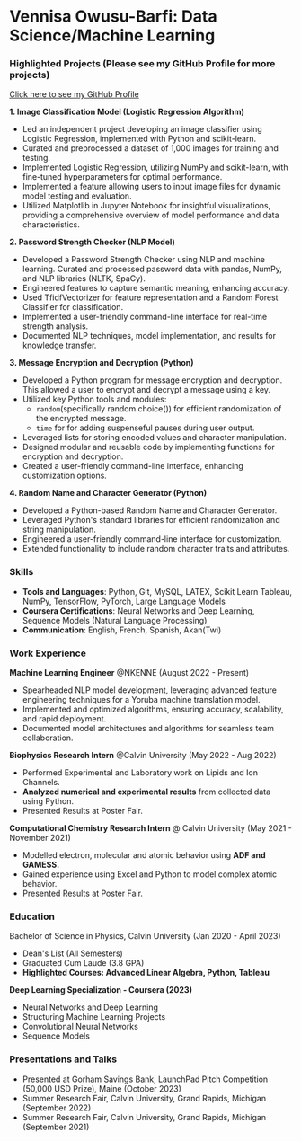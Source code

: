 # Vennisa Owusu-Barfi: Data Science/Machine Learning 

### Highlighted Projects (Please see my GitHub Profile for more projects) ###
 [Click here to see my GitHub Profile](https://github.com/vennisabarfi )

**1. Image Classification Model (Logistic Regression Algorithm)**
- Led an independent project developing an image classifier using Logistic Regression, implemented with Python and scikit-learn.
- Curated and preprocessed a dataset of 1,000 images for training and testing.
- Implemented Logistic Regression, utilizing NumPy and scikit-learn, with fine-tuned hyperparameters for optimal performance.
- Implemented a feature allowing users to input image files for dynamic model testing and evaluation.
- Utilized Matplotlib in Jupyter Notebook for insightful visualizations, providing a comprehensive overview of model performance and data   characteristics.

**2. Password Strength Checker (NLP Model)**
- Developed a Password Strength Checker using NLP and machine learning.
Curated and processed password data with pandas, NumPy, and NLP libraries (NLTK, SpaCy).
- Engineered features to capture semantic meaning, enhancing accuracy.
- Used TfidfVectorizer for feature representation and a Random Forest Classifier for classification.
- Implemented a user-friendly command-line interface for real-time strength analysis.
- Documented NLP techniques, model implementation, and results for knowledge transfer.

**3. Message Encryption and Decryption (Python)**

- Developed a Python program for message encryption and decryption. This allowed a user to encrypt and decrypt a message using a key.
- Utilized key Python tools and modules:
  - `random`(specifically random.choice()) for efficient randomization of the encrypted message.
  - `time` for for adding suspenseful pauses during user output.
- Leveraged lists for storing encoded values and character manipulation.
- Designed modular and reusable code by implementing functions for encryption and decryption.
- Created a user-friendly command-line interface, enhancing customization options.

**4. Random Name and Character Generator (Python)**
- Developed a Python-based Random Name and Character Generator.
- Leveraged Python's standard libraries for efficient randomization and string manipulation.
- Engineered a user-friendly command-line interface for customization.
- Extended functionality to include random character traits and attributes.




### Skills
- **Tools and Languages**: Python, Git, MySQL, LATEX, Scikit Learn Tableau, NumPy, TensorFlow, PyTorch, Large Language Models
- **Coursera Certifications**: Neural Networks and Deep Learning, Sequence Models (Natural Language Processing)
- **Communication**: English, French, Spanish, Akan(Twi)

### Work Experience
**Machine Learning Engineer** @NKENNE (August 2022 - Present)
- Spearheaded NLP model development, leveraging advanced feature engineering techniques for a Yoruba machine translation
  model.
- Implemented and optimized algorithms, ensuring accuracy, scalability, and rapid deployment.
- Documented model architectures and algorithms for seamless team collaboration.
  
**Biophysics Research Intern** @Calvin University (May 2022 - Aug 2022)
- Performed Experimental and Laboratory work on Lipids and Ion Channels.
- **Analyzed numerical and experimental results** from collected data using Python.
- Presented Results at Poster Fair.

**Computational Chemistry Research Intern** @ Calvin University (May 2021 - November 2021)
- Modelled electron, molecular and atomic behavior using **ADF and GAMESS.**
- Gained experience using Excel and Python to model complex atomic behavior.
- Presented Results at Poster Fair.



### Education 
Bachelor of Science in Physics, Calvin University (Jan 2020 - April 2023)
- Dean's List (All Semesters)
- Graduated Cum Laude (3.8 GPA)
- **Highlighted Courses: Advanced Linear Algebra, Python, Tableau**

**Deep Learning Specialization - Coursera (2023)**
- Neural Networks and Deep Learning
- Structuring Machine Learning Projects
- Convolutional Neural Networks
- Sequence Models

### Presentations and Talks
- Presented at Gorham Savings Bank, LaunchPad Pitch Competition (50,000 USD Prize), Maine (October 2023)
- Summer Research Fair, Calvin University, Grand Rapids, Michigan (September 2022)
- Summer Research Fair, Calvin University, Grand Rapids, Michigan (September 2021)

